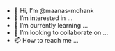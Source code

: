 - 👋 Hi, I’m @maanas-mohank
- 👀 I’m interested in ...
- 🌱 I’m currently learning ...
- 💞️ I’m looking to collaborate on ...
- 📫 How to reach me ...

<!---
maanas-mohank/maanas-mohank is a ✨ special ✨ repository because its `README.md` (this file) appears on your GitHub profile.
You can click the Preview link to take a look at your changes.
--->
